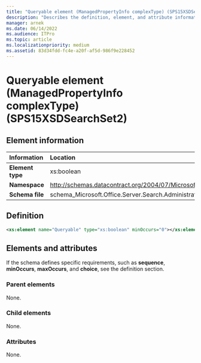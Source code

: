```yaml
---
title: "Queryable element (ManagedPropertyInfo complexType) (SPS15XSDSearchSet2)"
description: "Describes the definition, element, and attribute information for the Queryable element (ManagedPropertyInfo complexType) (SPS15XSDSearchSet2)."
manager: arnek
ms.date: 06/14/2022
ms.audience: ITPro
ms.topic: article
ms.localizationpriority: medium
ms.assetid: 83d34fdd-fc4e-a20f-af5d-986f9e228452
---
```


# Queryable element (ManagedPropertyInfo complexType) (SPS15XSDSearchSet2)



## Element information

| Information | Location |
|:-----|:-----|
|**Element type**|xs:boolean|
|**Namespace**|http://schemas.datacontract.org/2004/07/Microsoft.Office.Server.Search.Administration|
|**Schema file**|schema_Microsoft.Office.Server.Search.Administration.xsd|

## Definition

```XML
<xs:element name="Queryable" type="xs:boolean" minOccurs="0"></xs:element>

```

## Elements and attributes

If the schema defines specific requirements, such as **sequence**, **minOccurs**, **maxOccurs**, and **choice**, see the definition section.

### Parent elements

None.

### Child elements

None.

### Attributes

None.
